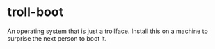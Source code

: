 # troll-boot

An operating system that is just a trollface. Install this on a machine to surprise the next person to boot it.
